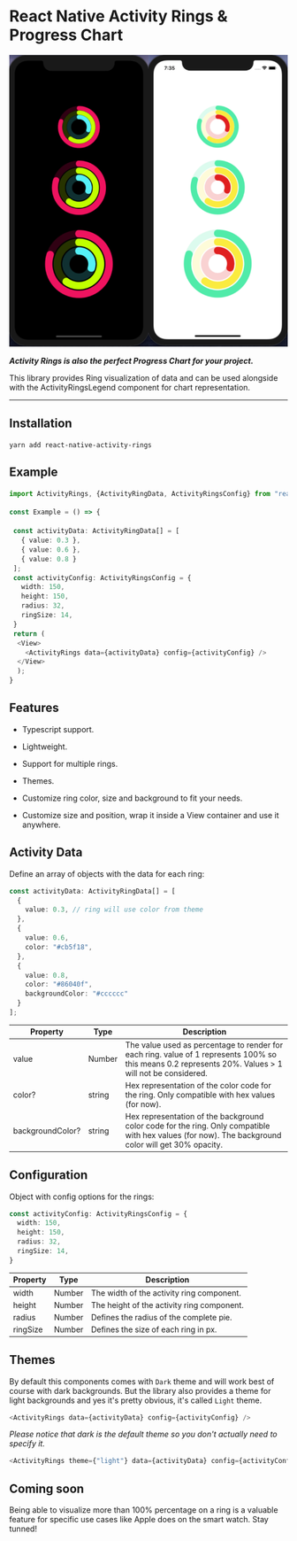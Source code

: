 # React Native Activity Rings & Progress Chart

![Screenshot](./docs/screenshot.png?raw=true "Activity Rings")  

***Activity Rings is also the perfect Progress Chart for your project.***

This library provides Ring visualization of data and can be used alongside with the ActivityRingsLegend component for chart representation.

---  

## Installation

```
yarn add react-native-activity-rings  
```

## Example

```typescript
import ActivityRings, {ActivityRingData, ActivityRingsConfig} from "react-native-activity-rings";  

const Example = () => {

 const activityData: ActivityRingData[] = [ 
   { value: 0.3 }, 
   { value: 0.6 }, 
   { value: 0.8 }
 ];
 const activityConfig: ActivityRingsConfig = { 
   width: 150,  
   height: 150,  
   radius: 32,  
   ringSize: 14,  
 }  
 return (
  <View> 
    <ActivityRings data={activityData} config={activityConfig} /> 
  </View> 
  );  
}  
```


## Features

- Typescript support.

- Lightweight.

- Support for multiple rings.

- Themes.

- Customize ring color, size and background to fit your needs.

- Customize size and position, wrap it inside a View container and use it anywhere.


## Activity Data

Define an array of objects with the data for each ring:

```typescript
const activityData: ActivityRingData[] = [
  {
    value: 0.3, // ring will use color from theme
  },
  {
    value: 0.6,
    color: "#cb5f18",
  },
  {
    value: 0.8,
    color: "#86040f",
    backgroundColor: "#cccccc"
  }
];
```

| Property         | Type   | Description                                                                                                                                           |
| ---------------- | ------ | ----------------------------------------------------------------------------------------------------------------------------------------------------- |
| value            | Number | The value used as percentage to render for each ring. value of 1 represents 100% so this means 0.2 represents 20%. Values > 1 will not be considered. |
| color?           | string | Hex representation of the color code for the ring. Only compatible with hex values (for now).                                                         |
| backgroundColor? | string | Hex representation of the background color code for the ring. Only compatible with hex values (for now). The background color will get 30% opacity.   |


## Configuration

Object with config options for the rings:

```typescript
const activityConfig: ActivityRingsConfig = {
  width: 150,
  height: 150,
  radius: 32,
  ringSize: 14,
}
```

| Property | Type   | Description                                |
| -------- | ------ | ------------------------------------------ |
| width    | Number | The width of the activity ring component.  |
| height   | Number | The height of the activity ring component. |
| radius   | Number | Defines the radius of the complete pie.    |
| ringSize | Number | Defines the size of each ring in px.       |


## Themes

By default this components comes with `Dark` theme and will work best of course with dark backgrounds. But the library also provides a theme for light backgrounds and yes it's pretty obvious, it's called `Light` theme.

```typescript
<ActivityRings data={activityData} config={activityConfig} />
```

*Please notice that dark is the default theme so you don't actually need to specify it.*

```typescript
<ActivityRings theme={"light"} data={activityData} config={activityConfig} />
```


## Coming soon

Being able to visualize more than 100% percentage on a ring is a valuable feature for specific use cases like Apple does on the smart watch. Stay tunned!
